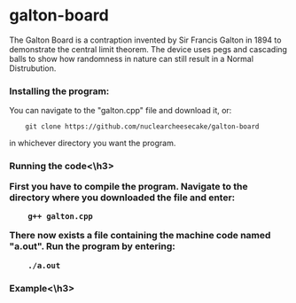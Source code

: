 # galton-board

The Galton Board is a contraption invented by Sir Francis Galton in 1894 to demonstrate the central limit theorem. The device uses pegs and cascading balls to show how randomness in nature can still result in a Normal Distrubution.

<h3>Installing the program: </h3>

You can navigate to the "galton.cpp" file and download it, or:

```shell
    git clone https://github.com/nuclearcheesecake/galton-board
```

in whichever directory you want the program.

<h3>Running the code<\h3>
  
First you have to compile the program. Navigate to the directory where you downloaded the file and enter:

```shell
    g++ galton.cpp
```

There now exists a file containing the machine code named "a.out". Run the program by entering:

```shell
    ./a.out
```

<h3>Example<\h3>
  
  
